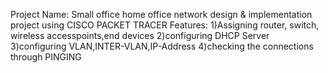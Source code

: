 
Project Name: Small office home office network design &amp; implementation project using CISCO PACKET TRACER 
Features:
1)Assigning router, switch, wireless accesspoints,end devices
2)configuring DHCP Server
3)configuring VLAN,INTER-VLAN,IP-Address
4)checking the connections through PINGING
